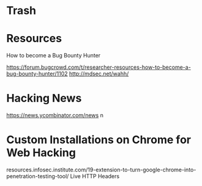 # Trash

# Resources

How to become a Bug Bounty Hunter

https://forum.bugcrowd.com/t/researcher-resources-how-to-become-a-bug-bounty-hunter/1102
http://mdsec.net/wahh/



# Hacking News

https://news.ycombinator.com/news
n

# Custom Installations on Chrome for Web Hacking
resources.infosec.institute.com/19-extension-to-turn-google-chrome-into-penetration-testing-tool/
Live HTTP Headers

